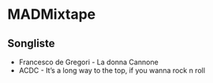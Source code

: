 # MADMixtape
## Songliste
- Francesco de Gregori - La donna Cannone
- ACDC - It’s a long way to the top, if you wanna rock n roll
